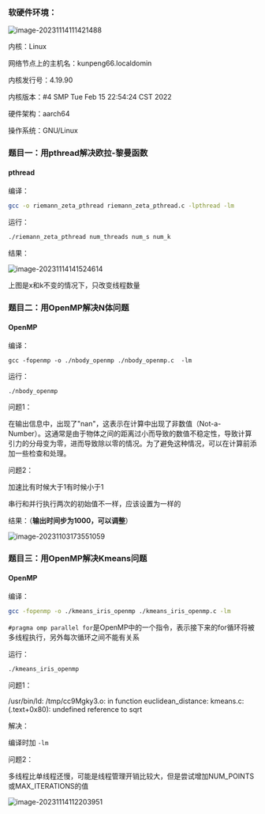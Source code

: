 ### 软硬件环境：

![image-20231114111421488](C:\Users\Dachau\AppData\Roaming\Typora\typora-user-images\image-20231114111421488.png)

内核：Linux

网络节点上的主机名：kunpeng66.localdomin

内核发行号：4.19.90

内核版本：#4 SMP Tue Feb 15 22:54:24 CST 2022

硬件架构：aarch64

操作系统：GNU/Linux



### 题目一：用pthread解决欧拉-黎曼函数

#### pthread

编译：

```bash
gcc -o riemann_zeta_pthread riemann_zeta_pthread.c -lpthread -lm
```

运行：

```bash
./riemann_zeta_pthread num_threads num_s num_k
```

结果：

![image-20231114141524614](C:\Users\Dachau\AppData\Roaming\Typora\typora-user-images\image-20231114141524614.png)

上图是x和k不变的情况下，只改变线程数量





### 题目二：用OpenMP解决N体问题

#### OpenMP

编译：

```
gcc -fopenmp -o ./nbody_openmp ./nbody_openmp.c  -lm
```



运行：

```
./nbody_openmp
```



问题1：

在输出信息中，出现了"nan"，这表示在计算中出现了非数值（Not-a-Number）。这通常是由于物体之间的距离过小而导致的数值不稳定性，导致计算引力的分母变为零，进而导致除以零的情况。为了避免这种情况，可以在计算前添加一些检查和处理。



问题2：

加速比有时候大于1有时候小于1

串行和并行执行两次的初始值不一样，应该设置为一样的



结果：（**输出时间步为1000，可以调整**）

![image-20231103173551059](C:\Users\Dachau\AppData\Roaming\Typora\typora-user-images\image-20231103173551059.png)



### 题目三：用OpenMP解决Kmeans问题

#### OpenMP

编译：

```bash
gcc -fopenmp -o ./kmeans_iris_openmp ./kmeans_iris_openmp.c -lm
```

`#pragma omp parallel for`是OpenMP中的一个指令，表示接下来的for循环将被多线程执行，另外每次循环之间不能有关系

运行：

```bash
./kmeans_iris_openmp
```



问题1：

/usr/bin/ld: /tmp/cc9Mgky3.o: in function euclidean_distance:
kmeans.c:(.text+0x80): undefined reference to sqrt

解决：

编译时加 `-lm`



问题2：

多线程比单线程还慢，可能是线程管理开销比较大，但是尝试增加NUM_POINTS或MAX_ITERATIONS的值

![image-20231114112203951](C:\Users\Dachau\AppData\Roaming\Typora\typora-user-images\image-20231114112203951.png)
